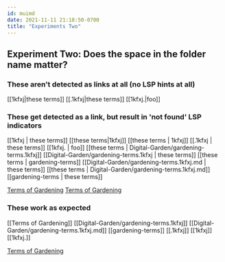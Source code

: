 ```yaml
---
id: muimd
date: 2021-11-11 21:18:50-0700
title: "Experiments Two"
---
```


## Experiment Two: Does the space in the folder name matter?

### These aren't detected as links at all (no LSP hints at all)

[[1kfxj|these terms]]
[[.1kfxj|these terms]]
[[1kfxj.|foo]]

### These get detected as a link, but result in 'not found' LSP indicators

[[1kfxj | these terms]]
[[these terms|1kfxj]]
[[these terms | 1kfxj]]
[[.1kfxj | these terms]]
[[1kfxj. | foo]]
[[these terms | Digital-Garden/gardening-terms.1kfxj]]
[[Digital-Garden/gardening-terms.1kfxj | these terms]]
[[these terms | gardening-terms]]
[[Digital-Garden/gardening-terms.1kfxj.md | these terms]]
[[these terms | Digital-Garden/gardening-terms.1kfxj.md]]
[[gardening-terms | these terms]]

[Terms of Gardening](gardening-terms.1kfxj)
[Terms of Gardening](1kfxj)

### These work as expected

[[Terms of Gardening]]
[[Digital-Garden/gardening-terms.1kfxj]]
[[Digital-Garden/gardening-terms.1kfxj.md]]
[[gardening-terms]]
[[.1kfxj]]
[[1kfxj]]
[[1kfxj.]]

[Terms of Gardening](Digital-Garden/gardening-terms.1kfxj)
